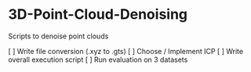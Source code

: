 # 3D-Point-Cloud-Denoising
Scripts to denoise point clouds

[ ] Write file conversion (.xyz to .gts)
[ ] Choose / Implement ICP 
[ ] Write overall execution script
[ ] Run evaluation on 3 datasets
